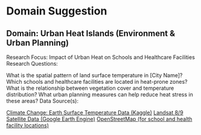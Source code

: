 # Domain Suggestion

## Domain: Urban Heat Islands (Environment & Urban Planning)

Research Focus: Impact of Urban Heat on Schools and Healthcare Facilities
Research Questions:

What is the spatial pattern of land surface temperature in [City Name]?
Which schools and healthcare facilities are located in heat-prone zones?
What is the relationship between vegetation cover and temperature distribution?
What urban planning measures can help reduce heat stress in these areas?
Data Source(s):

[Climate Change: Earth Surface Temperature Data (Kaggle)](https://www.kaggle.com/datasets/berkeleyearth/climate-change-earth-surface-temperature-data)
[Landsat 8/9 Satellite Data (Google Earth Engine)](https://developers.google.com/earth-engine/datasets/catalog/landsat)
[OpenStreetMap (for school and health facility locations)](https://www.openstreetmap.org/)
